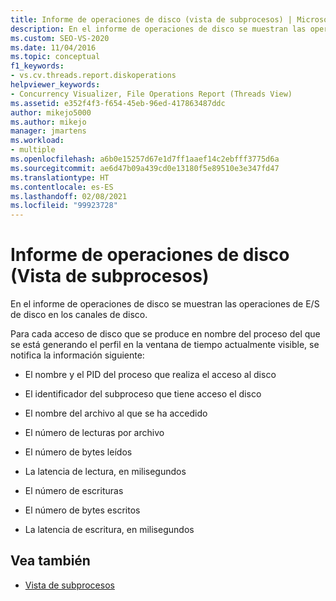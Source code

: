 ```yaml
---
title: Informe de operaciones de disco (vista de subprocesos) | Microsoft Docs
description: En el informe de operaciones de disco se muestran las operaciones de E/S de disco en los canales de disco. Consulte la información notificada para cada acceso al disco.
ms.custom: SEO-VS-2020
ms.date: 11/04/2016
ms.topic: conceptual
f1_keywords:
- vs.cv.threads.report.diskoperations
helpviewer_keywords:
- Concurrency Visualizer, File Operations Report (Threads View)
ms.assetid: e352f4f3-f654-45eb-96ed-417863487ddc
author: mikejo5000
ms.author: mikejo
manager: jmartens
ms.workload:
- multiple
ms.openlocfilehash: a6b0e15257d67e1d7ff1aaef14c2ebfff3775d6a
ms.sourcegitcommit: ae6d47b09a439cd0e13180f5e89510e3e347fd47
ms.translationtype: HT
ms.contentlocale: es-ES
ms.lasthandoff: 02/08/2021
ms.locfileid: "99923728"
---
```

# <a name="disk-operations-report-threads-view"></a>Informe de operaciones de disco (Vista de subprocesos)
En el informe de operaciones de disco se muestran las operaciones de E/S de disco en los canales de disco.

 Para cada acceso de disco que se produce en nombre del proceso del que se está generando el perfil en la ventana de tiempo actualmente visible, se notifica la información siguiente:

- El nombre y el PID del proceso que realiza el acceso al disco

- El identificador del subproceso que tiene acceso el disco

- El nombre del archivo al que se ha accedido

- El número de lecturas por archivo

- El número de bytes leídos

- La latencia de lectura, en milisegundos

- El número de escrituras

- El número de bytes escritos

- La latencia de escritura, en milisegundos

## <a name="see-also"></a>Vea también
- [Vista de subprocesos](../profiling/threads-view-parallel-performance.md)